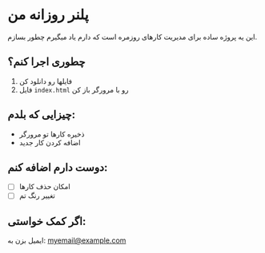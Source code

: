 # پلنر روزانه من  

این یه پروژه ساده برای مدیریت کارهای روزمره است که دارم یاد میگیرم چطور بسازم.  

## چطوری اجرا کنم؟  
1. فایلها رو دانلود کن  
2. فایل `index.html` رو با مرورگر باز کن  

## چیزایی که بلدم:  
- ذخیره کارها تو مرورگر  
- اضافه کردن کار جدید  

## دوست دارم اضافه کنم:  
- [ ] امکان حذف کارها  
- [ ] تغییر رنگ تم  

## اگر کمک خواستی:  
ایمیل بزن به: myemail@example.com  
